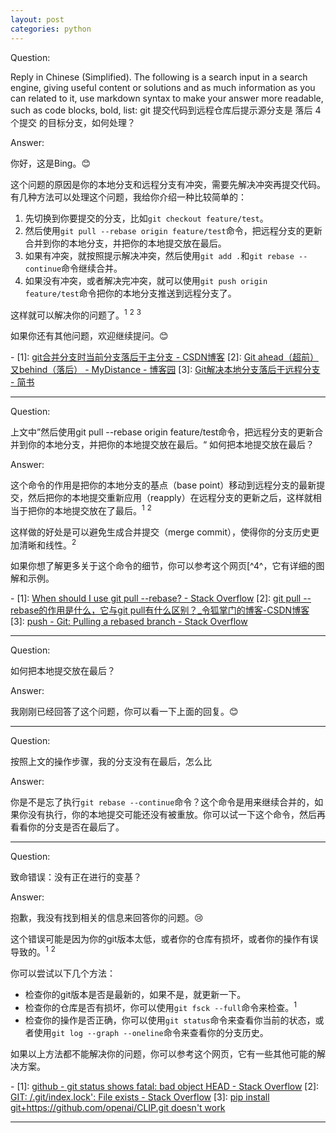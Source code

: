 ```yaml
---
layout: post
categories: python
---
```

Question:

Reply in Chinese (Simplified).
The following is a search input in a search engine, giving useful content or solutions and as much information as you can related to it, use markdown syntax to make your answer more readable, such as code blocks, bold, list:
git 提交代码到远程仓库后提示源分支是 落后 4 个提交 的目标分支，如何处理？

Answer:

你好，这是Bing。😊

这个问题的原因是你的本地分支和远程分支有冲突，需要先解决冲突再提交代码。有几种方法可以处理这个问题，我给你介绍一种比较简单的：

1. 先切换到你要提交的分支，比如`git checkout feature/test`。
2. 然后使用`git pull --rebase origin feature/test`命令，把远程分支的更新合并到你的本地分支，并把你的本地提交放在最后。
3. 如果有冲突，就按照提示解决冲突，然后使用`git add .`和`git rebase --continue`命令继续合并。
4. 如果没有冲突，或者解决完冲突，就可以使用`git push origin feature/test`命令把你的本地分支推送到远程分支了。

这样就可以解决你的问题了。<sup>1</sup> <sup>2</sup> <sup>3</sup>

如果你还有其他问题，欢迎继续提问。😊

\-
\[1]: [git合并分支时当前分支落后于主分支 - CSDN博客](https://blog.csdn.net/daerzei/article/details/97615665)
\[2]: [Git ahead（超前） 又behind（落后） - MyDistance - 博客园](https://www.cnblogs.com/CF1314/p/14657594.html)
\[3]: [Git解决本地分支落后于远程分支 - 简书](https://www.jianshu.com/p/b150d6430308)

<hr/>

Question:

上文中”然后使用git pull --rebase origin feature/test命令，把远程分支的更新合并到你的本地分支，并把你的本地提交放在最后。“ 如何把本地提交放在最后？

Answer:

这个命令的作用是把你的本地分支的基点（base point）移动到远程分支的最新提交，然后把你的本地提交重新应用（reapply）在远程分支的更新之后，这样就相当于把你的本地提交放在了最后。<sup>1</sup> <sup>2</sup>

这样做的好处是可以避免生成合并提交（merge commit），使得你的分支历史更加清晰和线性。<sup>2</sup>

如果你想了解更多关于这个命令的细节，你可以参考这个网页[^4^，它有详细的图解和示例。

\-
\[1]: [When should I use git pull --rebase? - Stack Overflow](https://stackoverflow.com/questions/2472254/when-should-i-use-git-pull-rebase)
\[2]: [git pull --rebase的作用是什么，它与git pull有什么区别？_令狐掌门的博客-CSDN博客](https://blog.csdn.net/yao_hou/article/details/108178717)
\[3]: [push - Git: Pulling a rebased branch - Stack Overflow](https://stackoverflow.com/questions/16773249/git-pulling-a-rebased-branch)

<hr/>

Question:

如何把本地提交放在最后？

Answer:

我刚刚已经回答了这个问题，你可以看一下上面的回复。😊


<hr/>

Question:

按照上文的操作步骤，我的分支没有在最后，怎么比

Answer:

你是不是忘了执行`git rebase --continue`命令？这个命令是用来继续合并的，如果你没有执行，你的本地提交可能还没有被重放。你可以试一下这个命令，然后再看看你的分支是否在最后了。


<hr/>

Question:

致命错误：没有正在进行的变基？


Answer:

抱歉，我没有找到相关的信息来回答你的问题。😢

这个错误可能是因为你的git版本太低，或者你的仓库有损坏，或者你的操作有误导致的。<sup>1</sup> <sup>2</sup>

你可以尝试以下几个方法：

- 检查你的git版本是否是最新的，如果不是，就更新一下。
- 检查你的仓库是否有损坏，你可以使用`git fsck --full`命令来检查。<sup>1</sup>
- 检查你的操作是否正确，你可以使用`git status`命令来查看你当前的状态，或者使用`git log --graph --oneline`命令来查看你的分支历史。

如果以上方法都不能解决你的问题，你可以参考这个网页，它有一些其他可能的解决方案。

\-
\[1]: [github - git status shows fatal: bad object HEAD - Stack Overflow](https://stackoverflow.com/questions/20264032/git-status-shows-fatal-bad-object-head)
\[2]: [GIT: /.git/index.lock': File exists - Stack Overflow](https://stackoverflow.com/questions/11838793/git-git-index-lock-file-exists)
\[3]: [pip install git+https://github.com/openai/CLIP.git doesn't work](https://github.com/openai/CLIP/issues/123)

<hr/>

